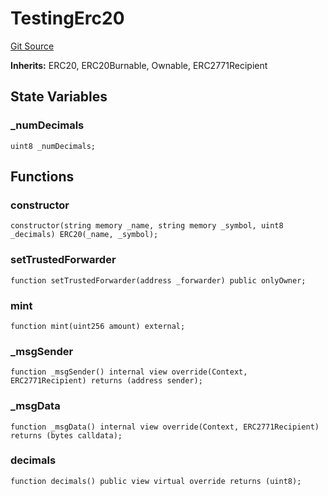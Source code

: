 # TestingErc20
[Git Source](https://github.com/bob-collective/bob/blob/a2d50b71441518de135cd83845410eb07966908d/src/TestingErc20.sol)

**Inherits:**
ERC20, ERC20Burnable, Ownable, ERC2771Recipient


## State Variables
### _numDecimals

```solidity
uint8 _numDecimals;
```


## Functions
### constructor


```solidity
constructor(string memory _name, string memory _symbol, uint8 _decimals) ERC20(_name, _symbol);
```

### setTrustedForwarder


```solidity
function setTrustedForwarder(address _forwarder) public onlyOwner;
```

### mint


```solidity
function mint(uint256 amount) external;
```

### _msgSender


```solidity
function _msgSender() internal view override(Context, ERC2771Recipient) returns (address sender);
```

### _msgData


```solidity
function _msgData() internal view override(Context, ERC2771Recipient) returns (bytes calldata);
```

### decimals


```solidity
function decimals() public view virtual override returns (uint8);
```


